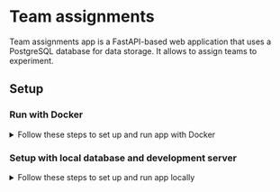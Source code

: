 # Team assignments

Team assignments app is a FastAPI-based web application that uses a PostgreSQL database for data storage. It allows to assign teams to experiment.

## Setup

### Run with Docker
<details>
<summary>Follow these steps to set up and run app with Docker</summary>

#### 1. Install Docker and Docker Compose

To run this app, you will need to install Docker and Docker Compose.

Install Docker Desktop for your OS <https://www.docker.com/products/docker-desktop/>

Follow the installation instructions and start Docker Desktop.

#### 2. Clone the repository

Clone the repository to your local machine:

```bash
git clone https://github.com/drezi29/teams-assignment.git
cd team-assignment
```

#### 3. Create Environment Variables file

Create a .env file in the project root and add the following:

```plaintext
DATABASE_URL=postgresql://fastapiapp:fastapiapp@db:5432/fastapiapp_db
TEST_DATABASE_URL = "postgresql://fastapiapp:fastapiapp@db:5432/fastapiapp_test"
POSTGRES_USER=fastapiapp
POSTGRES_PASSWORD=fastapiapp
POSTGRES_DB=fastapiapp_db
```

#### 4. Build and run the Docker containers

Use Docker Compose to build the Docker images and run the containers:

```bash
docker-compose up --build
```

#### 5. Access the application

Now, you should be able to access the application by navigating to http://localhost:8000 in your web browser.

#### 6. (Optional) Stopping the containers and remove volumes

If you need to stop the containers, you can use the following command:

```bash
docker-compose down
```

This command will stop and remove the containers, but the data in the PostgreSQL volume will persist. If you want to remove the volumes as well (e.g., to start fresh), you can use this command insted above one:

```bash
docker-compose down -v
```

</details>

### Setup with local database and development server 

<details>
<summary>Follow these steps to set up and run app locally</summary>

#### 1. Create a Python Virtual Environment

Create a new virtual environment using Python 3.10:

```bash
python3.10 -m venv venv/
```

#### 2. Activate the Virtual Environment

Activate the newly created virtual environment:

```bash
source venv/bin/activate
```

#### 3. Install requirements

Upgrade pip to the latest version:

```bash
pip install --upgrade pip
```

Install the required Python packages:

```bash
pip install -r requirements.txt
```

#### 4. Install PostgreSQL

Install and start PostgreSQL version 14 in your operating system.

For Mac:

* Install using Homebrew:

```bash
brew install postgresql@14
```

* Start the PostgreSQL service:

```bash
brew services start postgresql
```

For Windows:

* Download PostgreSQL Installer:

Go to the official PostgreSQL download page [https://www.postgresql.org/download/windows/] and download the installer for your version of Windows.

* Run the Installer:

Follow the prompts in the installer. It will guide you through the installation process, including setting up a database superuser and a password.

* Start PostgreSQL Service:

Press Win + R to open the Run dialog.
Type services.msc and press Enter.
Look for "PostgreSQL" in the list of services and ensure it is running.

#### 5. Create a PostgreSQL Role and database

Open the PostgreSQL shell:

```bash
psql postgres
```

Then, create a new role named `fastapiapp` with login privileges and a password of `fastapiapp` and create

```sql
CREATE ROLE fastapiapp WITH LOGIN PASSWORD 'fastapiapp';
ALTER ROLE fastapiapp CREATEDB;
CREATE DATABASE fastapiapp_db;
GRANT ALL PRIVILEGES ON DATABASE fastapiapp_db TO fastapiapp;
ALTER DATABASE fastapiapp_db OWNER TO fastapiapp;
```

#### 6. Set Up Environment Variables

Create a .env file in the project root and add the following:
DATABASE_URL=postgresql://fastapiapp:fastapiapp@localhost/fastapiapp_db


#### 7. Run the FastAPI Development Server

Start the FastAPI development server:

```bash
uvicorn src.main:app --reload
```
Now, you should be able to access the app application by navigating to [http://localhost:8000](http://localhost:8000) in your web browser.
</details>